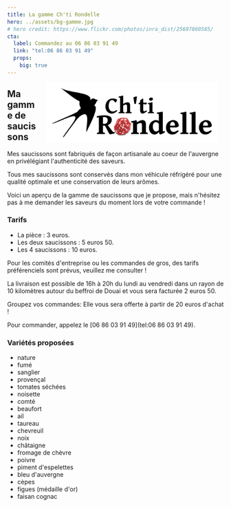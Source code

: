 ```yaml
---
title: La gamme Ch'ti Rondelle
hero: ../assets/bg-gamme.jpg
# hero credit: https://www.flickr.com/photos/inra_dist/25697860585/
cta:
  label: Commandez au 06 86 03 91 49
  link: "tel:06 86 03 91 49"
  props:
    big: true
---
```


<img alt="" src="../assets/Chtirondelle.svg" width="400" height="140"
  style="float:right; margin:0 1em" />

## Ma gamme de saucissons

Mes saucissons sont fabriqués de façon artisanale au coeur de l'auvergne en
 privélégiant l'authenticité des saveurs.

Tous mes saucissons sont conservés dans mon véhicule réfrigéré pour une qualité
 optimale et une conservation de leurs arômes.

Voici un aperçu de la gamme de saucissons que je propose, mais n'hésitez pas à
 me demander les saveurs du moment lors de votre commande !

### Tarifs

* La pièce : 3 euros.
* Les deux saucissons : 5 euros 50.
* Les 4 saucissons : 10 euros.

Pour les comités d'entreprise ou les commandes de gros, des tarifs préférenciels
 sont prévus, veuillez me consulter !

La livraison est possible de 16h à 20h du lundi au vendredi dans un rayon de
10 kilomètres autour du beffroi de Douai et vous sera facturée 2 euros 50.

Groupez vos commandes: Elle vous sera offerte à partir de 20 euros d'achat !

Pour commander, appelez le [06 86 03 91 49](tel:06 86 03 91 49).

### Variétés proposées

* nature
* fumé
* sanglier
* provençal
* tomates séchées
* noisette
* comté
* beaufort
* ail
* taureau
* chevreuil
* noix
* châtaigne
* fromage de chèvre
* poivre
* piment d'espelettes
* bleu d'auvergne
* cèpes
* figues (médaille d'or)
* faisan cognac
